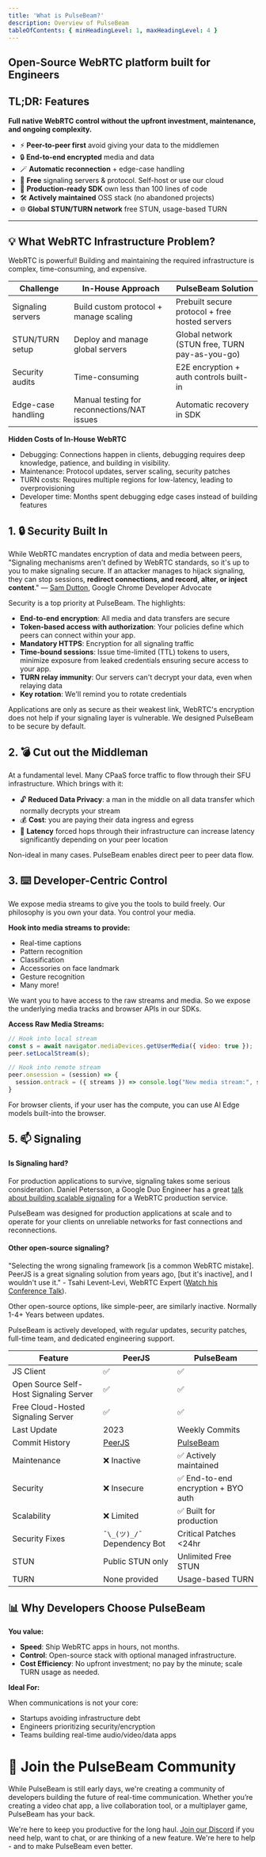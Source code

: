 ```yaml
---
title: 'What is PulseBeam?'
description: Overview of PulseBeam
tableOfContents: { minHeadingLevel: 1, maxHeadingLevel: 4 }
---
```


## Open-Source WebRTC platform built for Engineers

## TL;DR: Features

**Full native WebRTC control without the upfront investment, maintenance, and ongoing complexity.**

* ⚡ **Peer-to-peer first** avoid giving your data to the middlemen
* 🔒 **End-to-end encrypted** media and data
* 🪄 **Automatic reconnection** + edge-case handling
* 🔌 **Free** signaling servers & protocol. Self-host or use our cloud
* 🚀 **Production-ready SDK** own less than 100 lines of code
* 🛠️ **Actively maintained** OSS stack (no abandoned projects)
* 🌐 **Global STUN/TURN network** free STUN, usage-based TURN

---

## 💡 What WebRTC Infrastructure Problem?

WebRTC is powerful! Building and maintaining the required infrastructure is complex, time-consuming, and expensive.

|Challenge	|In-House Approach	|PulseBeam Solution|
|---|---|---|
|Signaling servers	|Build custom protocol + manage scaling	|Prebuilt secure protocol + free hosted servers|
|STUN/TURN setup	|Deploy and manage global servers	|Global network (STUN free, TURN pay-as-you-go)|
|Security audits	|Time-consuming	|E2E encryption + auth controls built-in|
|Edge-case handling	|Manual testing for reconnections/NAT issues	|Automatic recovery in SDK|

**Hidden Costs of In-House WebRTC**

* Debugging: Connections happen in clients, debugging requires deep knowledge, patience, and building in visibility.
* Maintenance: Protocol updates, server scaling, security patches
* TURN costs: Requires multiple regions for low-latency, leading to overprovisioning
* Developer time: Months spent debugging edge cases instead of building features

## 1. 🔒 Security Built In

While WebRTC mandates encryption of data and media between peers, "Signaling mechanisms aren't defined by WebRTC standards, so it's up to you to make signaling secure. If an attacker manages to hijack signaling, they can stop sessions, **redirect connections, and record, alter, or inject content**." — [Sam Dutton](https://web.dev/articles/webrtc-infrastructure), Google Chrome Developer Advocate 

Security is a top priority at PulseBeam. The highlights:

* **End-to-end encryption**: All media and data transfers are secure
* **Token-based access with authorization**: Your policies define which peers can connect within your app.
* **Mandatory HTTPS**: Encryption for all signaling traffic
* **Time-bound sessions**: Issue time-limited (TTL) tokens to users, minimize exposure from leaked credentials ensuring secure access to your app.
* **TURN relay immunity**: Our servers can't decrypt your data, even when relaying data
* **Key rotation**: We'll remind you to rotate credentials

Applications are only as secure as their weakest link, WebRTC's encryption does not help if your signaling layer is vulnerable. We designed PulseBeam to be secure by default.

## 2. 💣 Cut out the Middleman

At a fundamental level. Many CPaaS force traffic to flow through their SFU infrastructure. Which brings with it:

* 🔓 **Reduced Data Privacy**: a man in the middle on all data transfer which normally decrypts your stream
* 💰 **Cost**: you are paying their data ingress and egress
* 🐌 **Latency** forced hops through their infrastructure can increase latency significantly depending on your peer location

Non-ideal in many cases. PulseBeam enables direct peer to peer data flow.

## 3. ⌨️ Developer-Centric Control

We expose media streams to give you the tools to build freely. Our philosophy is you own your data. You control your media.

**Hook into media streams to provide:**
* Real-time captions
* Pattern recognition
* Classification
* Accessories on face landmark
* Gesture recognition
* Many more!

We want you to have access to the raw streams and media. So we expose the underlying media tracks and browser APIs in our SDKs. 

**Access Raw Media Streams:**
```javascript
// Hook into local stream
const s = await navigator.mediaDevices.getUserMedia({ video: true });
peer.setLocalStream(s);

// Hook into remote stream
peer.onsession = (session) => {
  session.ontrack = ({ streams }) => console.log("New media stream:", streams);
}
```

For browser clients, if your user has the compute, you can use AI Edge models built-into the browser.

## 5. 📫 Signaling 

#### Is Signaling hard?

For production applications to survive, signaling takes some serious consideration. Daniel Petersson, a Google Duo Engineer has a great [talk about building scalable signaling](https://www.youtube.com/watch?v=nPnWIuAlphc) for a WebRTC production service.

PulseBeam was designed for production applications at scale and to operate for your clients on unreliable networks for fast connections and reconnections.

#### Other open-source signaling?

"Selecting the wrong signaling framework [is a common WebRTC mistake]. PeerJS is a great signaling solution from years ago, [but it's inactive], and I wouldn't use it." - Tsahi Levent-Levi, WebRTC Expert ([Watch his Conference Talk](https://youtu.be/AkzgwpsYrHY?t=1052)). 

Other open-source options, like simple-peer, are similarly inactive. Normally 1-4+ Years between updates.

PulseBeam is actively developed, with regular updates, security patches, full-time team, and dedicated engineering support.

|Feature |	PeerJS	|PulseBeam|
|---|---|---|
|JS Client  | ✅ | ✅ |
|Open Source Self-Host Signaling Server | ✅ | ✅ |
|Free Cloud-Hosted Signaling Server | ✅ | ✅ |
|Last Update|	2023 |	Weekly Commits|
|Commit History	|[PeerJS](https://github.com/peers/peerjs/graphs/code-frequency)	|[PulseBeam](https://github.com/orgs/PulseBeamDev/repositories)|
|Maintenance	|❌ Inactive	|✅ Actively maintained|
|Security	|❌ Insecure	|✅ End-to-end encryption + BYO auth|
|Scalability	|❌ Limited	|✅ Built for production|
|Security Fixes	|`¯\_(ツ)_/¯` Dependency Bot|	Critical Patches <24hr|
|STUN	|Public STUN only| Unlimited Free STUN |
|TURN	|None provided	| Usage-based TURN|

## 📊 Why Developers Choose PulseBeam

**You value:**

* **Speed**: Ship WebRTC apps in hours, not months.
* **Control**: Open-source stack with optional managed infrastructure.
* **Cost Efficiency**: No upfront investment; no pay by the minute; scale TURN usage as needed.

**Ideal For:**

When communications is not your core:

* Startups avoiding infrastructure debt
* Engineers prioritizing security/encryption
* Teams building real-time audio/video/data apps

# 👋 Join the PulseBeam Community

While PulseBeam is still early days, we're creating a community of developers building the future of real-time communication. Whether you’re creating a video chat app, a live collaboration tool, or a multiplayer game, PulseBeam has your back.

We're here to keep you productive for the long haul. [Join our Discord](/docs/community-and-support/discord/) if you need help, want to chat, or are thinking of a new feature. We're here to help - and to make PulseBeam even better.
